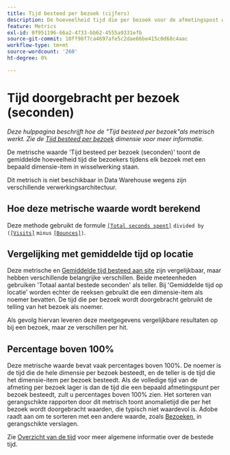 ```yaml
---
title: Tijd besteed per bezoek (cijfers)
description: De hoeveelheid tijd die per bezoek voor de afmetingspost wordt doorgebracht.
feature: Metrics
exl-id: 0f951196-66a2-4733-bb62-4555a9331efb
source-git-commit: 10ff98f7ca4697afe5c2dae66be415c0d68c4aac
workflow-type: tm+mt
source-wordcount: '260'
ht-degree: 0%

---
```


# Tijd doorgebracht per bezoek (seconden)

*Deze hulppagina beschrijft hoe de &quot;Tijd besteed per bezoek&quot;als metrisch werkt. Zie de [Tijd besteed per bezoek](../dimensions/time-spent-per-visit.md) dimensie voor meer informatie.*

De metrische waarde &#39;Tijd besteed per bezoek (seconden)&#39; toont de gemiddelde hoeveelheid tijd die bezoekers tijdens elk bezoek met een bepaald dimensie-item in wisselwerking staan.

Dit metrisch is niet beschikbaar in Data Warehouse wegens zijn verschillende verwerkingsarchitectuur.

## Hoe deze metrische waarde wordt berekend

Deze methode gebruikt de formule [`[Total seconds spent]`](total-seconds-spent.md) `divided by (`[`[Visits]`](visits.md) `minus` [`[Bounces]`](bounces.md)`)`.

## Vergelijking met gemiddelde tijd op locatie

Deze metrische en [Gemiddelde tijd besteed aan site](average-time-on-site.md) zijn vergelijkbaar, maar hebben verschillende belangrijke verschillen. Beide meeteenheden gebruiken &#39;Totaal aantal bestede seconden&#39; als teller. Bij &#39;Gemiddelde tijd op locatie&#39; worden echter de reeksen gebruikt die een dimensie-item als noemer bevatten. De tijd die per bezoek wordt doorgebracht gebruikt de telling van het bezoek als noemer.

Als gevolg hiervan leveren deze meetgegevens vergelijkbare resultaten op bij een bezoek, maar ze verschillen per hit.

## Percentage boven 100%

Deze metrische waarde bevat vaak percentages boven 100%. De noemer is de tijd die de hele dimensie per bezoek besteedt, en de teller is de tijd die het dimensie-item per bezoek besteedt. Als de volledige tijd van de afmeting per bezoek lager is dan de tijd die een bepaald afmetingspunt per bezoek besteedt, zult u percentages boven 100% zien. Het sorteren van gerangschikte rapporten door dit metrisch toont anomalietijd die per het bezoek wordt doorgebracht waarden, die typisch niet waardevol is. Adobe raadt aan om te sorteren met een andere waarde, zoals [Bezoeken](visits.md), in gerangschikte verslagen.

Zie [Overzicht van de tijd](time-spent.md) voor meer algemene informatie over de bestede tijd.

